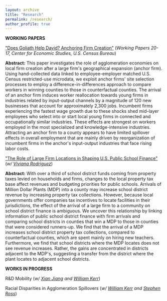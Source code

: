 ```yaml
---
layout: archive
title: "Research"
permalink: /research/
author_profile: true
---
```


**WORKING PAPERS**


["Does Goliath Help David? Anchoring Firm Creation"](https://www.dropbox.com/s/d9c2c2ltmxiuo25/Goliath.pdf?dl=0)
(*Working Papers 20-17, Center for Economic Studies, U.S. Census Bureau*)

**Abstract:** This paper investigates the role of agglomeration economies on local firm creation after a large firm's geographical expansion (anchor firm). Using hand-collected data linked to employee-employer matched U.S. Census restricted-use microdata, we exploit anchor firms' site selection processes to employ a difference-in-differences approach to compare workers in winning counties to those in counterfactual counties. The arrival of an anchor firm induces worker reallocation towards young firms in industries related by input-output channels by a magnitude of 120 new businesses that account for approximately 2,300 jobs. Incumbent firms experiencing the fastest wage growth due to these shocks shed mid-layer employees who select into or start local young firms in connected and occupationally similar industries. These effects are strongest on workers employed in the most specialized and knowledge-intensive industries. Attracting an anchor firm to a county appears to have limited spillover effects in overall employment that are mainly driven by reorganization of incumbent firms in the anchor's input-output industries that face rising labor costs.

["The Role of Large Firm Locations in Shaping U.S. Public School Finance"](https://www.dropbox.com/s/qjyg8spydxhgua5/Gupta%20Rodriguez%202022.pdf?dl=0) (*w/ [Viviana Rodriguez](https://www.vivianarodriguez.com/)*)

**Abstract:** With over a third of school district funds coming from property taxes levied on households and firms, changes to the local property tax base affect revenues and budgeting priorities for public schools. Arrivals of Million Dollar Plants (MDP) into a county may increase school district revenue by increasing property tax collections. However, because local governments offer companies tax incentives to locate facilities in their jurisdictions, the effect of the arrival of a large firm to a community on school district finance is ambiguous. We uncover this relationship by linking information of public school district finance with firm arrivals and comparing school districts in counties that win a MDP to those in counties that were considered runners-up. We find that the arrival of a MDP increases school district property tax collections, compared to counterfactual counties, which are spent mainly on hiring new teachers. Furthermore, we find that school districts where the MDP locates does not see revenue increases. Rather, the gains are concentrated in districts adjacent to the MDP's, suggesting a transfer from the district where the plant locates to adjacent school districts.


**WORKS IN PROGRESS** 

R&amp;D Mobility (*w/ [Xian Jiang](https://www.xian-jiang.com/) and [William Kerr](https://www.hbs.edu/faculty/Pages/profile.aspx?facId=337265)*)

Racial Disparities in Agglomeration Spillovers (*w/ [William Kerr](https://www.hbs.edu/faculty/Pages/profile.aspx?facId=337265) and [Stephen Ross](https://econ.uconn.edu/ross/)*)
